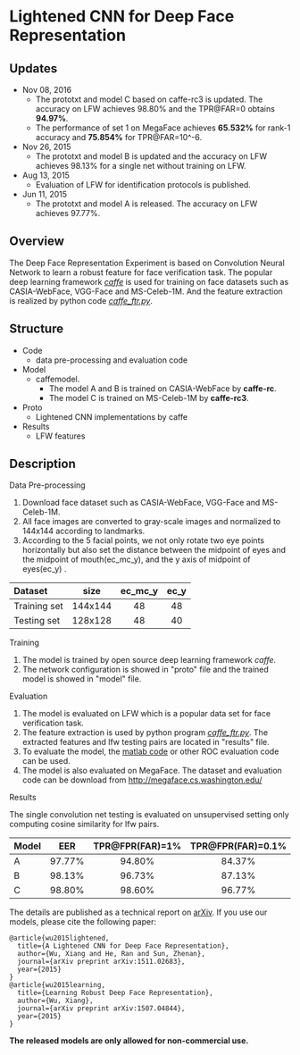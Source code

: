 Lightened CNN for Deep Face Representation
===================
Updates
---
 - Nov 08, 2016
	 - The prototxt and model C based on caffe-rc3 is updated. The accuracy on LFW achieves 98.80% and the TPR@FAR=0 obtains **94.97%**. 
	 - The performance of set 1 on MegaFace achieves **65.532%** for rank-1 accuracy and **75.854%** for TPR@FAR=10^-6. 
 - Nov 26, 2015
	 - The prototxt and model B is updated and the accuracy on LFW achieves 98.13% for a single net without training on LFW. 
 - Aug 13, 2015
	 - Evaluation of LFW for identification protocols is published.  
 - Jun 11, 2015
	 - The prototxt and model A is released. The accuracy on LFW achieves 97.77%. 

Overview
-----------

The Deep Face Representation Experiment is based on Convolution Neural Network to learn a robust feature for face verification task. The popular deep learning framework [<i>caffe</i>][1] is used for training on face datasets such as CASIA-WebFace, VGG-Face and MS-Celeb-1M. And the feature extraction is realized by python code [<i>caffe_ftr.py</i>][3].

Structure
-------------

 - Code
	 - data pre-processing and evaluation code
 - Model
	 - caffemodel. 
		 - The model A and B is trained on CASIA-WebFace by **caffe-rc**.
		 - The model C is trained on MS-Celeb-1M by **caffe-rc3**. 
 - Proto
	 - Lightened CNN implementations by caffe
 - Results
	 - LFW features



Description
-------------
Data Pre-processing

 1. Download face dataset such as  CASIA-WebFace, VGG-Face and MS-Celeb-1M.
 2. All face images are converted to gray-scale images and normalized to 144x144 according to landmarks. 
 3. According to the 5 facial points, we not only rotate two eye points horizontally but also set the distance between the midpoint of eyes and the midpoint of mouth(ec_mc_y), and the y axis of midpoint of eyes(ec_y) .

   Dataset     | size    |  ec_mc_y  | ec_y  
  :----| :-----: | :----:    | :----: 
  Training set | 144x144 |     48    | 48    
  Testing set  | 128x128 |     48    | 40    

Training

 1. The model is trained by open source deep learning framework <i>caffe</i>.
 2. The network configuration is showed in "proto" file and the trained model is showed in "model" file.

Evaluation

 1. The model is evaluated on LFW which is a popular data set for face verification task.
 2. The feature extraction is used by python program [<i>caffe_ftr.py</i>][3]. The extracted features and lfw testing pairs are located in "results" file.
 3. To evaluate the model, the [matlab code][4] or other ROC evaluation code can be used. 
 4. The model is also evaluated on MegaFace. The dataset and evaluation code can be download from http://megaface.cs.washington.edu/


Results

The single convolution net testing is evaluated on unsupervised setting only computing cosine similarity for lfw pairs.   

|   Model | EER | TPR@FPR(FAR)=1%   | TPR@FPR(FAR)=0.1%| TPR@FPR(FAR)=0| Rank-1| DIR@FAR=1%|
| :------- | :----: | :---: | :---: |:---: | :---: |:---: |
| A | 97.77% |  94.80% | 84.37%| 43.17%| 84.79%| 63.09%|
| B | 98.13% |    96.73%    |    87.13%  |    64.33%  |   89.21%   |   69.46%   |
| C | 98.80% |    98.60%    |    96.77%  |    94.97%  |   93.80%   |   84.40%   |


The details are published as a technical report on [arXiv][5]. 
If you use our models, please cite the following paper:

	@article{wu2015lightened,
	  title={A Lightened CNN for Deep Face Representation},
	  author={Wu, Xiang and He, Ran and Sun, Zhenan},
	  journal={arXiv preprint arXiv:1511.02683},
	  year={2015}
	}
	@article{wu2015learning,
	  title={Learning Robust Deep Face Representation},
	  author={Wu, Xiang},
	  journal={arXiv preprint arXiv:1507.04844},
	  year={2015}
	}

**The released models are only allowed for non-commercial use.**

  [1]: https://github.com/AlfredXiangWu/caffe
  [2]: http://www.cbsr.ia.ac.cn/english/CASIA-WebFace-Database.html
  [3]: https://github.com/AlfredXiangWu/python_misc/blob/master/caffe/caffe_ftr.py
  [4]: https://github.com/AlfredXiangWu/lfw_face_verification_experiment/blob/master/code/evaluation.m
  [5]: http://arxiv.org/abs/1511.02683
  

